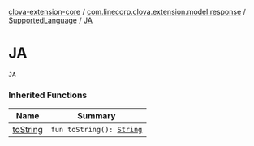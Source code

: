 [clova-extension-core](../../index.md) / [com.linecorp.clova.extension.model.response](../index.md) / [SupportedLanguage](index.md) / [JA](./-j-a.md)

# JA

`JA`

### Inherited Functions

| Name | Summary |
|---|---|
| [toString](to-string.md) | `fun toString(): `[`String`](https://kotlinlang.org/api/latest/jvm/stdlib/kotlin/-string/index.html) |
